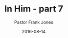 ---
lunr: "true"
title: "In Him - part 7"
author: "Pastor Frank Jones"
postDate: "08-14-2016"
date: 2016-08-14
category: "sermons"
slug: "2016/08/ffc_08142016"
icon: microphone
audioLink: "ffc_08142016"
tags: [confession, identity]
mp3: "ffc_08142016/08142016.mp3"
ogg: "ffc_08142016/08142016.ogg"
linkurl: "https://archive.org/download/ffc_08142016/ffc_08142016_files.xml"
ipath: "https://archive.org/download/ffc_08142016/08142016.mp3"
layout: sermon.html
---